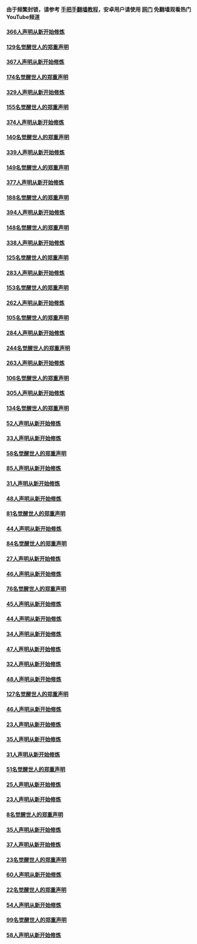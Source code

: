 #### 由于频繁封锁，请参考 [手把手翻墙教程](https://github.com/gfw-breaker/guides/wiki/)，安卓用户请使用 [网门](https://github.com/gfw-breaker/nogfw/blob/master/dl.md?t=06091501) 免翻墙观看热门YouTube频道 

#### [366人声明从新开始修炼](../pages/91/426737.md?t=06091501) 

#### [129名觉醒世人的郑重声明](../pages/91/426736.md?t=06091501) 

#### [367人声明从新开始修炼](../pages/91/426421.md?t=06091501) 

#### [174名觉醒世人的郑重声明](../pages/91/426420.md?t=06091501) 

#### [329人声明从新开始修炼](../pages/91/426139.md?t=06091501) 

#### [155名觉醒世人的郑重声明](../pages/91/426138.md?t=06091501) 

#### [374人声明从新开始修炼](../pages/91/425811.md?t=06091501) 

#### [140名觉醒世人的郑重声明](../pages/91/425810.md?t=06091501) 

#### [339人声明从新开始修炼](../pages/91/425690.md?t=06091501) 

#### [149名觉醒世人的郑重声明](../pages/91/425689.md?t=06091501) 

#### [377人声明从新开始修炼](../pages/91/424867.md?t=06091501) 

#### [188名觉醒世人的郑重声明](../pages/91/424866.md?t=06091501) 

#### [394人声明从新开始修炼](../pages/91/423914.md?t=06091501) 

#### [148名觉醒世人的郑重声明](../pages/91/423913.md?t=06091501) 

#### [338人声明从新开始修炼](../pages/91/423540.md?t=06091501) 

#### [125名觉醒世人的郑重声明](../pages/91/423539.md?t=06091501) 

#### [283人声明从新开始修炼](../pages/91/423296.md?t=06091501) 

#### [153名觉醒世人的郑重声明](../pages/91/423295.md?t=06091501) 

#### [262人声明从新开始修炼](../pages/91/423004.md?t=06091501) 

#### [105名觉醒世人的郑重声明](../pages/91/423003.md?t=06091501) 

#### [284人声明从新开始修炼](../pages/91/422707.md?t=06091501) 

#### [244名觉醒世人的郑重声明](../pages/91/422706.md?t=06091501) 

#### [263人声明从新开始修炼](../pages/91/422553.md?t=06091501) 

#### [106名觉醒世人的郑重声明](../pages/91/422552.md?t=06091501) 

#### [305人声明从新开始修炼](../pages/91/422153.md?t=06091501) 

#### [134名觉醒世人的郑重声明](../pages/91/422152.md?t=06091501) 

#### [52人声明从新开始修炼](../pages/91/421846.md?t=06091501) 

#### [33人声明从新开始修炼](../pages/91/421804.md?t=06091501) 

#### [58名觉醒世人的郑重声明](../pages/91/421845.md?t=06091501) 

#### [85人声明从新开始修炼](../pages/91/421769.md?t=06091501) 

#### [31人声明从新开始修炼](../pages/91/421763.md?t=06091501) 

#### [48人声明从新开始修炼](../pages/91/421605.md?t=06091501) 

#### [81名觉醒世人的郑重声明](../pages/91/421656.md?t=06091501) 

#### [44人声明从新开始修炼](../pages/91/421544.md?t=06091501) 

#### [84名觉醒世人的郑重声明](../pages/91/421543.md?t=06091501) 

#### [27人声明从新开始修炼](../pages/91/421465.md?t=06091501) 

#### [46人声明从新开始修炼](../pages/91/421454.md?t=06091501) 

#### [76名觉醒世人的郑重声明](../pages/91/421453.md?t=06091501) 

#### [45人声明从新开始修炼](../pages/91/421452.md?t=06091501) 

#### [44人声明从新开始修炼](../pages/91/421422.md?t=06091501) 

#### [34人声明从新开始修炼](../pages/91/421322.md?t=06091501) 

#### [47人声明从新开始修炼](../pages/91/421264.md?t=06091501) 

#### [32人声明从新开始修炼](../pages/91/421225.md?t=06091501) 

#### [48人声明从新开始修炼](../pages/91/421202.md?t=06091501) 

#### [127名觉醒世人的郑重声明](../pages/91/421224.md?t=06091501) 

#### [46人声明从新开始修炼](../pages/91/421203.md?t=06091501) 

#### [23人声明从新开始修炼](../pages/91/421138.md?t=06091501) 

#### [35人声明从新开始修炼](../pages/91/421122.md?t=06091501) 

#### [31人声明从新开始修炼](../pages/91/421081.md?t=06091501) 

#### [51名觉醒世人的郑重声明](../pages/91/421080.md?t=06091501) 

#### [25人声明从新开始修炼](../pages/91/421020.md?t=06091501) 

#### [23人声明从新开始修炼](../pages/91/420884.md?t=06091501) 

#### [8名觉醒世人的郑重声明](../pages/91/420883.md?t=06091501) 

#### [35人声明从新开始修炼](../pages/91/420809.md?t=06091501) 

#### [37人声明从新开始修炼](../pages/91/420766.md?t=06091501) 

#### [23名觉醒世人的郑重声明](../pages/91/420765.md?t=06091501) 

#### [60人声明从新开始修炼](../pages/91/420727.md?t=06091501) 

#### [22名觉醒世人的郑重声明](../pages/91/420726.md?t=06091501) 

#### [54人声明从新开始修炼](../pages/91/420529.md?t=06091501) 

#### [99名觉醒世人的郑重声明](../pages/91/420528.md?t=06091501) 

#### [58人声明从新开始修炼](../pages/91/420198.md?t=06091501) 

